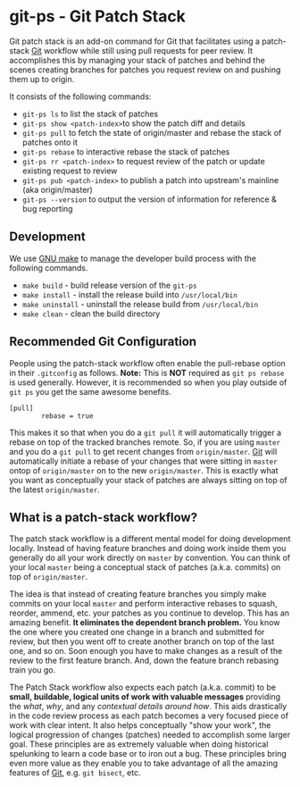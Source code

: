 # git-ps - Git Patch Stack

Git patch stack is an add-on command for Git that facilitates using a patch-stack [Git][] workflow while still using pull requests for peer review. It accomplishes this by managing your stack of patches and behind the scenes creating branches for patches you request review on and pushing them up to origin.

It consists of the following commands:

- `git-ps ls` to list the stack of patches
- `git-ps show <patch-index>`to show the patch diff and details
- `git-ps pull` to fetch the state of origin/master and rebase the stack of patches onto it
- `git-ps rebase` to interactive rebase the stack of patches
- `git-ps rr <patch-index>` to request review of the patch or update existing request to review
- `git-ps pub <patch-index>` to publish a patch into upstream's mainline (aka origin/master)
- `git-ps --version` to output the version of information for reference & bug reporting

## Development

We use [GNU make][] to manage the developer build process with the following commands.

- `make build` - build release version of the `git-ps`
- `make install` - install the release build into `/usr/local/bin`
- `make uninstall` - uninstall the release build from `/usr/local/bin`
- `make clean` - clean the build directory

## Recommended Git Configuration

People using the patch-stack workflow often enable the pull-rebase option in their `.gitconfig` as follows. **Note:** This is **NOT** required as `git ps rebase` is used generally. However, it is recommended so when you play outside of `git ps` you get the same awesome benefits.

```text
[pull]
		rebase = true
```

This makes it so that when you do a `git pull` it will automatically trigger a rebase on top of the tracked branches remote. So, if you are using `master` and you do a `git pull` to get recent changes from `origin/master`. [Git][] will automatically initiate a rebase of your changes that were sitting in `master` ontop of `origin/master` on to the new `origin/master`. This is exactly what you want as conceptually your stack of patches are always sitting on top of the latest `origin/master`.

## What is a patch-stack workflow?

The patch stack workflow is a different mental model for doing development locally. Instead of having feature branches and doing work inside them you generally do all your work directly on `master` by convention. You can think of your local `master` being a conceptual stack of patches (a.k.a. commits) on top of `origin/master`.

The idea is that instead of creating feature branches you simply make commits on your local `master` and perform interactive rebases to squash, reorder, ammend, etc. your patches as you continue to develop. This has an amazing benefit. **It eliminates the dependent branch problem.** You know the one where you created one change in a branch and submitted for review, but then you went off to create another branch on top of the last one, and so on. Soon enough you have to make changes as a result of the review to the first feature branch. And, down the feature branch rebasing train you go.

The Patch Stack workflow also expects each patch (a.k.a. commit) to be **small, buildable, logical units of work with valuable messages** providing the *what*, *why*, and any *contextual details around how*. This aids drastically in the code review process as each patch becomes a very focused piece of work with clear intent. It also helps conceptually "show your work", the logical progression of changes (patches) needed to accomplish some larger goal. These principles are as extremely valuable when doing historical spelunking to learn a code base or to iron out a bug. These principles bring even more value as they enable you to take advantage of all the amazing features of [Git][], e.g. `git bisect`, etc.


[Git]: https://git-scm.com
[GNU make]: https://www.gnu.org/software/make/
